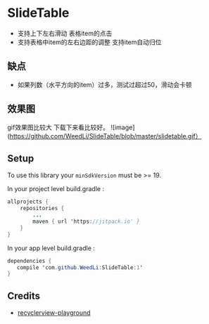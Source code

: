 # SlideTable

- 支持上下左右滑动 表格item的点击
- 支持表格中item的左右边距的调整 支持item自动归位

## 缺点

- 如果列数（水平方向的item）过多，测试过超过50，滑动会卡顿

## 效果图
gif效果图比较大 下载下来看比较好。
![image](https://github.com/WeedLi/SlideTable/blob/master/slidetable.gif）

## Setup

To use this library your `minSdkVersion` must be >= 19.

In your project level build.gradle :
```java
allprojects {
    repositories {
        ...
        maven { url 'https://jitpack.io' }
    }
}       
```

In your app level build.gradle :
```java
dependencies {
   compile 'com.github.WeedLi:SlideTable:1'
}      
```

## Credits

* [recyclerview-playground](https://github.com/devunwired/recyclerview-playground)
